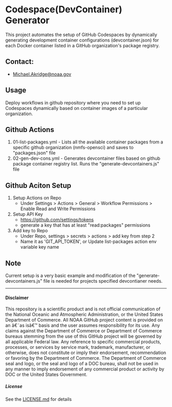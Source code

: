 # Codespace(DevContainer) Generator

This project automates the setup of GitHub Codespaces by dynamically generating development container configurations (devcontainer.json) for each Docker container listed in a GitHub organization's package registry. 

## Contact:
- Michael.Akridge@noaa.gov 

## Usage
Deploy workflows in github repository where you need to set up Codespaces dynamically based on container images of a particular organization.

## Github Actions
1. 01-list-packages.yml - Lists all the available container packages from a specific github organization (nmfs-opensci) and saves to "packages.json" file 
2. 02-gen-dev-cons.yml  - Generates devcontainer files based on github package container registry list. Runs the "generate-devcontainers.js" file

## Github Aciton Setup
1. Setup Actions on Repo
    - Under Settings > Actions > General > Workflow Permissions > Enable Read and Write Permissions
2. Setup API Key 
    - https://github.com/settings/tokens
    - generate a key that has at least "read:packages" permissions
3. Add key to Repo
    - Under Repo, settings > secrets > actions > add key from step 2
    - Name it as 'GIT_API_TOKEN', or Update list-packages action env variable key name

## Note
Current setup is a very basic example and modification of the "generate-devcontainers.js" file is needed for projects specified devcontianer needs. 


----------
#### Disclaimer
This repository is a scientific product and is not official communication of the National Oceanic and Atmospheric Administration, or the United States Department of Commerce. All NOAA GitHub project content is provided on an â€˜as isâ€™ basis and the user assumes responsibility for its use. Any claims against the Department of Commerce or Department of Commerce bureaus stemming from the use of this GitHub project will be governed by all applicable Federal law. Any reference to specific commercial products, processes, or services by service mark, trademark, manufacturer, or otherwise, does not constitute or imply their endorsement, recommendation or favoring by the Department of Commerce. The Department of Commerce seal and logo, or the seal and logo of a DOC bureau, shall not be used in any manner to imply endorsement of any commercial product or activity by DOC or the United States Government.

##### License
See the [LICENSE.md](./LICENSE.md) for details
